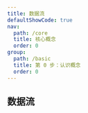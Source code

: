 ```yaml
---
title: 数据流
defaultShowCode: true
nav:
  path: /core
  title: 核心概念
  order: 0
group:
  path: /basic
  title: 第 0 步：认识概念
  order: 0
---
```


## 数据流


